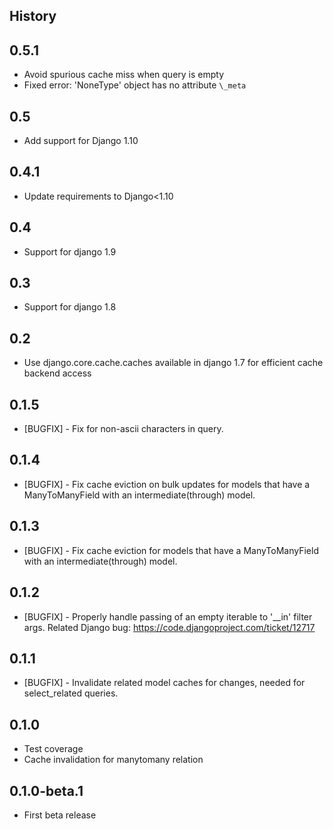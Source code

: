 History
-------

0.5.1
---
* Avoid spurious cache miss when query is empty
* Fixed error: 'NoneType' object has no attribute `\_meta`

0.5
---
* Add support for Django 1.10

0.4.1
---------------------
* Update requirements to Django<1.10

0.4
---------------------
* Support for django 1.9

0.3
---------------------
* Support for django 1.8

0.2
---------------------
* Use django.core.cache.caches available in django 1.7 for efficient cache backend access

0.1.5
---------------------
* [BUGFIX] - Fix for non-ascii characters in query.


0.1.4
---------------------
* [BUGFIX] - Fix cache eviction on bulk updates for models that have a ManyToManyField with an intermediate(through) model.


0.1.3
---------------------
* [BUGFIX] - Fix cache eviction for models that have a ManyToManyField with an intermediate(through) model.


0.1.2
---------------------
* [BUGFIX] - Properly handle passing of an empty iterable to '\__in' filter args.  Related Django bug: https://code.djangoproject.com/ticket/12717


0.1.1
---------------------

* [BUGFIX] - Invalidate related model caches for changes, needed for select_related queries.


0.1.0
---------------------

* Test coverage
* Cache invalidation for manytomany relation


0.1.0-beta.1
---------------------

* First beta release
